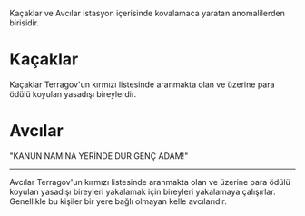 Kaçaklar ve Avcılar istasyon içerisinde kovalamaca yaratan anomalilerden birisidir.

# Kaçaklar

Kaçaklar Terragov'un kırmızı listesinde aranmakta olan ve üzerine para ödülü koyulan yasadışı bireylerdir.

# Avcılar

"KANUN NAMINA YERİNDE DUR GENÇ ADAM!"
***

Avcılar Terragov'un kırmızı listesinde aranmakta olan ve üzerine para ödülü koyulan yasadışı bireyleri yakalamak için bireyleri yakalamaya çalışırlar. Genellikle bu kişiler bir yere bağlı olmayan kelle avcılarıdır.
